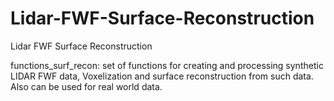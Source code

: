 # Lidar-FWF-Surface-Reconstruction
Lidar FWF Surface Reconstruction


functions_surf_recon: set of functions for creating and processing synthetic LIDAR FWF data, Voxelization and surface reconstruction from such data. Also can be used for real world data. 
